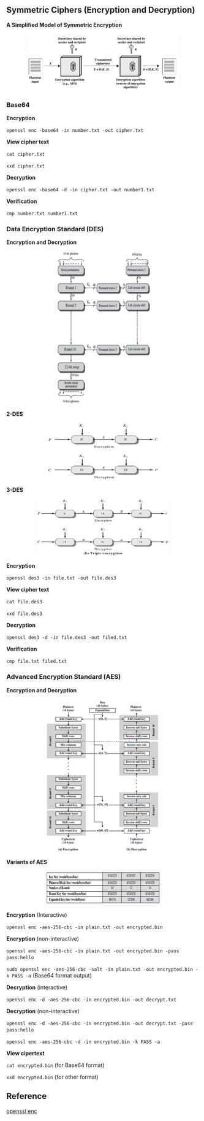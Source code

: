 ## Symmetric Ciphers (Encryption and Decryption)

**A Simplified Model of Symmetric Encryption**        

<p align=center>
<img src="Figures/Fig2.png" width="400" height="150" />
</p>

### Base64

**Encryption**

``openssl enc -base64 -in number.txt -out cipher.txt``

**View cipher text**

``cat cipher.txt``

``xxd cipher.txt``

**Decryption**

``openssl enc -base64 -d -in cipher.txt -out number1.txt``

**Verification**

``cmp number.txt number1.txt``

### Data Encryption Standard (DES)

**Encryption and Decryption**

<p align=center>
<img src="Figures/DES-1.png" width="250" height="400" />
</p>

**2-DES**

<p align=center>
<img src="Figures/DES-2.png" width="300" height="150" />
</p>

**3-DES**

<p align=center>
<img src="Figures/DES-3.png" width="350" height="150" />
</p>

**Encryption**

``openssl des3 -in file.txt -out file.des3``

**View cipher text**

``cat file.des3``

``xxd file.des3``

**Decryption**

``openssl des3 -d -in file.des3 -out filed.txt``

**Verification**

``cmp file.txt filed.txt``

### Advanced Encryption Standard (AES)

**Encryption and Decryption**

<p align=center>
<img src="Figures/AES-3.png" width="300" height="400" />
</p>

**Variants of AES**

<p align=center>
<img src="Figures/AES-2.png" width="300" height="90" />
</p>

**Encryption** (Interactive)

``openssl enc -aes-256-cbc -in plain.txt -out encrypted.bin``

**Encryption** (non-interactive)

``openssl enc -aes-256-cbc -in plain.txt -out encrypted.bin -pass pass:hello``

``sudo openssl enc -aes-256-cbc -salt -in plain.txt -out encrypted.bin -k PASS -a`` (Base64 format output)

**Decryption** (interactive)

``openssl enc -d -aes-256-cbc -in encrypted.bin -out decrypt.txt``

**Decryption** (non-interactive)

``openssl enc -d -aes-256-cbc -in encrypted.bin -out decrypt.txt -pass pass:hello``

``openssl enc -aes-256-cbc -d -in encrypted.bin -k PASS -a``

**View cipertext**

``cat encrypted.bin`` (for Base64 format)

``xxd encrypted.bin`` (for other format)

## Reference

[openssl enc](https://www.openssl.org/docs/manmaster/man1/enc.html)

